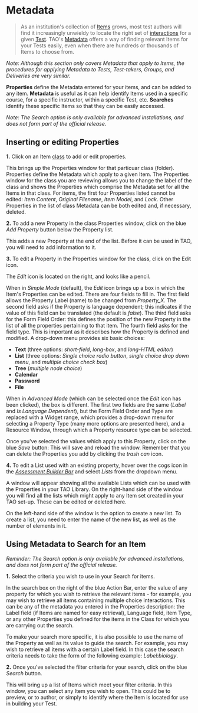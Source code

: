 # Metadata

>As an institution's collection of [Items](../appendix/glossary.md#item) grows, most test authors will find it increasingly unwieldy to locate the right set of [interactions](../appendix/glossary.md#interaction) for a given [Test](../appendix/glossary.md#test). TAO's [Metadata](../appendix/glossary.md#metadata) offers a way of finding relevant Items for your Tests easily, even when there are hundreds or thousands of Items to choose from. 


*Note: Although this section only covers Metadata that apply to Items, the procedures for applying Metadata to Tests, Test-takers, Groups, and Deliveries are very similar.*

**Properties** define the Metadata entered for your items, and can be added to any item. **Metadata** is useful as it can help identify Items used in a specific course, for a specific instructor, within a specific Test, etc. **Searches** identify these specific Items so that they can be easily accessed.

*Note: The Search option is only available for advanced installations, and does not form part of the official release.*


## Inserting or editing Properties

**1.** Click on an Item [class](../appendix/glossary.md#class) to add or edit properties. 

This brings up the Properties window for that particuar class (folder). Properties define the Metadata which apply to a given Item. The Properties window for the class you are reviewing allows you to change the label of the class and shows the Properties which comprise the Metadata set for all the Items in that class. For items, the first four Properties listed cannot be edited: *Item Content*, *Original Filename*, *Item Model*, and *Lock*. Other Properties in the list of class Metadata can be both edited and, if necessary, deleted.

**2.**  To add a new Property in the class Properties window, click on the blue *Add Property* button below the Property list.

This adds a new Property at the end of the list. Before it can be used in TAO, you will need to add information to it.

**3.** To edit a Property in the Properties window for the class, click on the Edit icon.

The *Edit* icon is located on the right, and looks like a pencil.

When in *Simple Mode* (default), the *Edit* icon brings up a box in which the Item's Properties can be edited. There are four fields to fill in. The first field allows the Property Label (name) to be changed from *Property_X*. The second field asks if the Property is language dependent; this indicates if the value of this field can be translated (the default is *false*). The third field asks for the Form Field Order: this defines the position of the new Property in the list of all the properties pertaining to that item. The fourth field asks for the field type. This is important as it describes how the Property is defined and modified. A drop-down menu provides six basic choices:

- **Text** (three options: *short-field*, *long-box*, and *long-HTML editor*)
- **List** (three options: *Single choice radio button*, *single choice drop down menu*, and *multiple choice check box*)
- **Tree** (*multiple node choice*)
- **Calendar**
- **Password**
- **File**

When in *Advanced Mode* (which can be selected once the *Edit* icon has been clicked), the box is different. The first two fields are the same (*Label* and *Is Language Dependent*), but the Form Field Order and Type are replaced with a Widget range, which provides a drop-down menu for selecting a Property Type (many more options are presented here), and a Resource Window, through which a Property resource type can be selected.

Once you've selected the values which apply to this Property, click on the blue *Save* button: This will save and reload the window. Remember that you can delete the Properties you add by clicking the *trash can* icon.

**4.** To edit a List used with an existing property, hover over the cogs icon in the *[Assessment Builder Bar](../appendix/glossary.md#assessment-builder-bar)* and select *Lists* from the dropdown menu.

A window will appear showing all the available Lists which can be used with the Properties in your TAO Library. On the right-hand side of the window you will find all the lists which might apply to any Item set created in your TAO set-up. These can be edited or deleted here.

On the left-hand side of the window is the option to create a new list. To create a list, you need to enter the name of the new list, as well as the number of elements in it. 


## Using Metadata to Search for an Item

*Reminder: The Search option is only available for advanced installations, and does not form part of the official release.*

**1.** Select the criteria you wish to use in your Search for items.

In the search box on the right of the blue Action Bar, enter the value of any property for which you wish to retrieve the relevant items - for example, you may wish to retrieve all items containing multiple choice interactions. This can be any of the metadata you entered in the Properties description: the Label field (if Items are named for easy retrieval), Language field, item Type, or any other Properties you defined for the items in the Class for which you are carrying out the search.

To make your search more specific, it is also possible to use the name of the Property as well as its value to guide the search. For example, you may wish to retrieve all items with a certain Label field. In this case the search criteria needs to take the form of the following example: *Label:biology*.


**2.** Once you've selected the filter criteria for your search, click on the blue *Search* button.

This will bring up a list of Items which meet your filter criteria. In this window, you can select any Item you wish to open. This could be to preview, or to author, or simply to identify where the Item is located for use in building your Test.